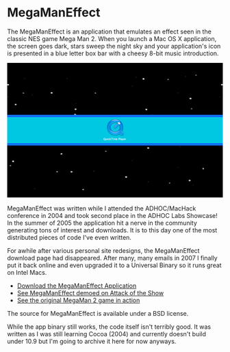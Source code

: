 # MegaManEffect

The MegaManEffect is an application that emulates an effect seen in the classic NES game Mega Man 2. When you launch a Mac OS X application, the screen goes dark, stars sweep the night sky and your application's icon is presented in a blue letter box bar with a cheesy 8-bit music introduction.

![MegaManEffect](images/sample_screen.jpg)

MegaManEffect was written while I attended the ADHOC/MacHack conference in 2004 and took second place in the ADHOC Labs Showcase! In the summer of 2005 the application hit a nerve in the community generating tons of interest and downloads. It is to this day one of the most distributed pieces of code I've even written. 

For awhile after various personal site redesigns,  the MegaManEffect download page had disappeared. After many, many emails in 2007 I finally put it back online and even upgraded it to a Universal Binary so it runs great on Intel Macs. 

* [Download the MegaManEffect Application](MegaManEffect.app.zip)
* [See MegaManEffect demoed on Attack of the Show](megamention.mov)
* [See the original MegaMan 2 game in action](mmsample.mov) 

The source for MegaManEffect is available under a BSD license.

While the app binary still works, the code itself isn't terribly good. It was written as I was still learning Cocoa (2004) and currently doesn't build under 10.9 but I'm going to archive it here for now anyways.
